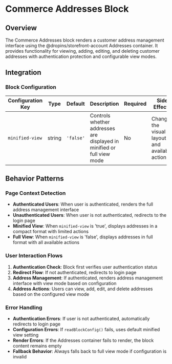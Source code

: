 # Commerce Addresses Block

## Overview

The Commerce Addresses block renders a customer address management interface using the @dropins/storefront-account Addresses container. It provides functionality for viewing, adding, editing, and deleting customer addresses with authentication protection and configurable view modes.

## Integration

### Block Configuration

| Configuration Key | Type | Default | Description | Required | Side Effects |
|-------------------|------|---------|-------------|----------|--------------|
| `minified-view` | string | `'false'` | Controls whether addresses are displayed in minified or full view mode | No | Changes the visual layout and available actions |

<!-- ### URL Parameters

No URL parameters affect this block's behavior. -->

<!-- ### Local Storage

No localStorage keys are used by this block. -->

<!-- ### Events

#### Event Listeners

No direct event listeners are implemented in this block.

#### Event Emitters

No events are emitted by this block. -->

## Behavior Patterns

### Page Context Detection

- **Authenticated Users**: When user is authenticated, renders the full address management interface
- **Unauthenticated Users**: When user is not authenticated, redirects to the login page
- **Minified View**: When `minified-view` is 'true', displays addresses in a compact format with limited actions
- **Full View**: When `minified-view` is 'false', displays addresses in full format with all available actions

### User Interaction Flows

1. **Authentication Check**: Block first verifies user authentication status
2. **Redirect Flow**: If not authenticated, redirects to login page
3. **Address Management**: If authenticated, renders address management interface with view mode based on configuration
4. **Address Actions**: Users can view, add, edit, and delete addresses based on the configured view mode

### Error Handling

- **Authentication Errors**: If user is not authenticated, automatically redirects to login page
- **Configuration Errors**: If `readBlockConfig()` fails, uses default minified view setting
- **Render Errors**: If the Addresses container fails to render, the block content remains empty
- **Fallback Behavior**: Always falls back to full view mode if configuration is invalid
